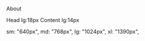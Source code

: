 About

Head           lg:18px
Content         lg:14px

sm: "640px",
        md: "768px",
        lg: "1024px",
        xl: "1390px",